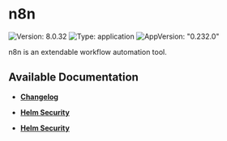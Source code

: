 # n8n

![Version: 8.0.32](https://img.shields.io/badge/Version-8.0.32-informational?style=flat-square) ![Type: application](https://img.shields.io/badge/Type-application-informational?style=flat-square) ![AppVersion: "0.232.0"](https://img.shields.io/badge/AppVersion-"0.232.0"-informational?style=flat-square)

n8n is an extendable workflow automation tool.

## Available Documentation

- [**Changelog**](CHANGELOG)

- [**Helm Security**](container-security)

- [**Helm Security**](helm-security)

